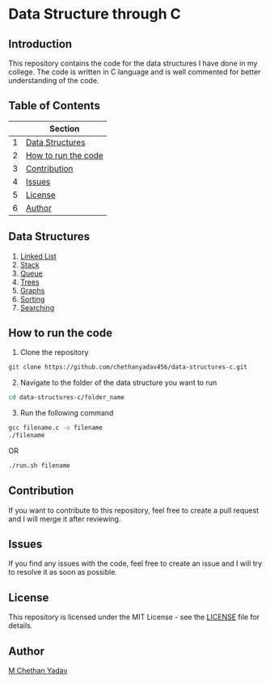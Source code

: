 # Data Structure through C

## Introduction
This repository contains the code for the data structures I have done in my college. The code is written in C language and is well commented for better understanding of the code.

## Table of Contents

|   | Section           |
|---|-------------------|
| 1 | [Data Structures](#data-structures) |
| 2 | [How to run the code](#how-to-run-the-code) |
| 3 | [Contribution](#contribution) |
| 4 | [Issues](#issues) |
| 5 | [License](#license) |
| 6 | [Author](#author) |

## Data Structures
1. [Linked List](./linked_list/)
2. [Stack](./stack/stack.c)
3. [Queue](./queue/queue.c)
4. [Trees](./Trees/)
5. [Graphs](./graphs/)
6. [Sorting](./sorting/) 
7. [Searching](./searching/)

## How to run the code
1. Clone the repository
```bash
git clone https://github.com/chethanyadav456/data-structures-c.git
```
2. Navigate to the folder of the data structure you want to run
```bash
cd data-structures-c/folder_name
```
3. Run the following command
```bash
gcc filename.c -o filename
./filename
```
OR
```bash
./run.sh filename
```

## Contribution
If you want to contribute to this repository, feel free to create a pull request and I will merge it after reviewing.

## Issues
If you find any issues with the code, feel free to create an issue and I will try to resolve it as soon as possible.

## License
This repository is licensed under the MIT License - see the [LICENSE](./LICENSE) file for details.

## Author
[M Chethan Yadav](https://github.com/chethanyadav456)